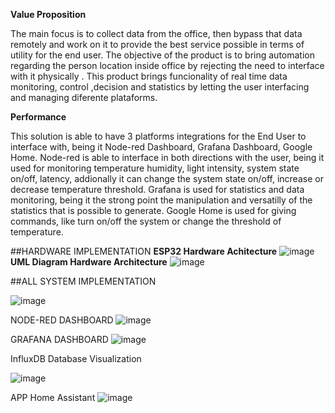 **Value Proposition**

The main focus is to collect data from the office, then bypass that data remotely and work on it to provide the best service possible in terms of utility for the end user.
The objective of the product is to bring automation regarding the person location inside office by rejecting the need to interface with it physically . 
This product brings funcionality of real time data monitoring, control ,decision and statistics by letting the user interfacing and managing diferente plataforms.



**Performance**


This solution is able to have 3 platforms integrations for the End User to interface with, being it Node-red Dashboard, Grafana Dashboard, Google Home.
Node-red is able to interface in both directions with the user, being it used for monitoring temperature humidity, light intensity, system state on/off, latency, addionally it can change the system state on/off, increase or decrease temperature threshold.
Grafana is  used for statistics and data monitoring, being it the strong point the manipulation and versatilly of the statistics that is possible to generate.
Google Home is used for giving commands, like turn on/off the system or change the threshold of temperature. 

##HARDWARE IMPLEMENTATION
**ESP32 Hardware Achitecture**
![image](https://github.com/Rafaeljff/DTSD/assets/45770575/87994239-07a6-4f04-91eb-9f67f3630a59)
**UML Diagram Hardware Architecture**
![image](https://github.com/Rafaeljff/DTSD/assets/45770575/af55268f-9f04-449c-a561-72692388a1ae)

##ALL SYSTEM IMPLEMENTATION

![image](https://github.com/Rafaeljff/DTSD/assets/45770575/e2ad4141-4f60-4532-a6a8-2f7094f2ae15)

NODE-RED DASHBOARD
![image](https://github.com/Rafaeljff/DTSD/assets/45770575/df96cd10-8fc6-419a-acaf-b3b245d0a5e0)

GRAFANA DASHBOARD
![image](https://github.com/Rafaeljff/DTSD/assets/45770575/3ef33da1-5f29-466c-88c0-fd0fea7f5f61)


InfluxDB Database Visualization

![image](https://github.com/Rafaeljff/DTSD/assets/45770575/f1844409-9c19-451c-a1e3-2a0613f73a0b)


APP Home Assistant 
![image](https://github.com/Rafaeljff/DTSD/assets/45770575/3abc0ff3-2dfc-4466-ad51-96f5f6cdcecd)



